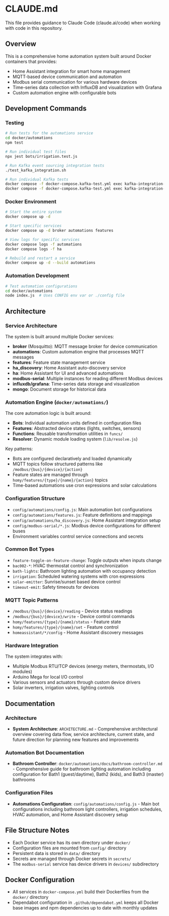 # CLAUDE.md

This file provides guidance to Claude Code (claude.ai/code) when working with code in this repository.

## Overview

This is a comprehensive home automation system built around Docker containers that provides:
- Home Assistant integration for smart home management
- MQTT-based device communication and automation
- Modbus serial communication for various hardware devices
- Time-series data collection with InfluxDB and visualization with Grafana
- Custom automation engine with configurable bots

## Development Commands

### Testing
```bash
# Run tests for the automations service
cd docker/automations
npm test

# Run individual test files
npx jest bots/irrigation.test.js

# Run Kafka event sourcing integration tests
./test_kafka_integration.sh

# Run individual Kafka tests
docker compose -f docker-compose.kafka-test.yml exec kafka-integration-test npm run test:kafka
docker compose -f docker-compose.kafka-test.yml exec kafka-integration-test npm run test:bath-lights
```

### Docker Environment
```bash
# Start the entire system
docker compose up -d

# Start specific services
docker compose up -d broker automations features

# View logs for specific services
docker compose logs -f automations
docker compose logs -f ha

# Rebuild and restart a service
docker compose up -d --build automations
```

### Automation Development
```bash
# Test automation configurations
cd docker/automations
node index.js  # Uses CONFIG env var or ./config file
```

## Architecture

### Service Architecture
The system is built around multiple Docker services:

- **broker** (Mosquitto): MQTT message broker for device communication
- **automations**: Custom automation engine that processes MQTT messages
- **features**: Feature state management service
- **ha_discovery**: Home Assistant auto-discovery service
- **ha**: Home Assistant for UI and advanced automations
- **modbus-serial**: Multiple instances for reading different Modbus devices
- **influxdb/grafana**: Time-series data storage and visualization
- **mongo**: Document storage for historical data

### Automation Engine (`docker/automations/`)

The core automation logic is built around:

- **Bots**: Individual automation units defined in configuration files
- **Features**: Abstracted device states (lights, switches, sensors)
- **Functions**: Reusable transformation utilities in `funcs/`
- **Resolver**: Dynamic module loading system (`lib/resolve.js`)

Key patterns:
- Bots are configured declaratively and loaded dynamically
- MQTT topics follow structured patterns like `/modbus/{bus}/{device}/{action}`
- Feature states are managed through `homy/features/{type}/{name}/{action}` topics
- Time-based automations use cron expressions and solar calculations

### Configuration Structure

- `config/automations/config.js`: Main automation bot configurations
- `config/automations/features.js`: Feature definitions and mappings
- `config/automations/ha_discovery.js`: Home Assistant integration setup
- `config/modbus-serial/*.js`: Modbus device configurations for different buses
- Environment variables control service connections and secrets

### Common Bot Types

- `feature-toggle-on-feature-change`: Toggle outputs when inputs change
- `bac002-*`: HVAC thermostat control and synchronization
- `bath-lights`: Bathroom lighting automation with occupancy detection
- `irrigation`: Scheduled watering systems with cron expressions
- `solar-emitter`: Sunrise/sunset based device control
- `timeout-emit`: Safety timeouts for devices

### MQTT Topic Patterns

- `/modbus/{bus}/{device}/reading` - Device status readings
- `/modbus/{bus}/{device}/write` - Device control commands
- `homy/features/{type}/{name}/status` - Feature state
- `homy/features/{type}/{name}/set` - Feature control
- `homeassistant/*/config` - Home Assistant discovery messages

### Hardware Integration

The system integrates with:
- Multiple Modbus RTU/TCP devices (energy meters, thermostats, I/O modules)
- Arduino Mega for local I/O control
- Various sensors and actuators through custom device drivers
- Solar inverters, irrigation valves, lighting controls

## Documentation

### Architecture
- **System Architecture**: `ARCHITECTURE.md` - Comprehensive architectural overview covering data flow, service architecture, current state, and future direction for planning new features and improvements

### Automation Bot Documentation
- **Bathroom Controller**: `docker/automations/docs/bathroom-controller.md` - Comprehensive guide for bathroom lighting automation including configuration for Bath1 (guest/daytime), Bath2 (kids), and Bath3 (master) bathrooms

### Configuration Files
- **Automations Configuration**: `config/automations/config.js` - Main bot configurations including bathroom light controllers, irrigation schedules, HVAC automation, and Home Assistant discovery setup

## File Structure Notes

- Each Docker service has its own directory under `docker/`
- Configuration files are mounted from `config/` directory
- Persistent data is stored in `data/` directory
- Secrets are managed through Docker secrets in `secrets/`
- The `modbus-serial` service has device drivers in `devices/` subdirectory

## Docker Configuration

- All services in `docker-compose.yml` build their Dockerfiles from the `docker/` directory
- Dependabot configuration in `.github/dependabot.yml` keeps all Docker base images and npm dependencies up to date with monthly updates